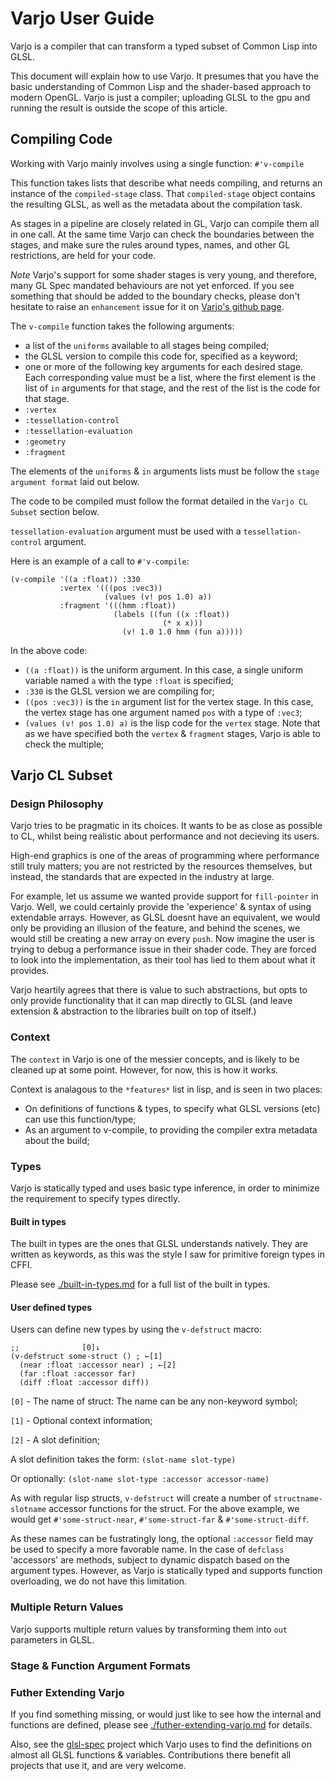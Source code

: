 # Varjo User Guide

Varjo is a compiler that can transform a typed subset of Common Lisp into GLSL.

This document will explain how to use Varjo. It presumes that you have the basic understanding of Common Lisp and the shader-based approach to modern OpenGL. Varjo is just a compiler; uploading GLSL to the gpu and running the result is outside the scope of this article.

## Compiling Code

Working with Varjo mainly involves using a single function: `#'v-compile`

This function takes lists that describe what needs compiling, and returns an instance of the `compiled-stage` class. That `compiled-stage` object contains the resulting GLSL, as well as the metadata about the compilation task.

As stages in a pipeline are closely related in GL, Varjo can compile them all in one call. At the same time Varjo can check the boundaries between the stages, and make sure the rules around types, names, and other GL restrictions, are held for your code.

_Note_ Varjo's support for some shader stages is very young, and therefore, many GL Spec mandated behaviours are not yet enforced. If you see something that should be added to the boundary checks, please don't hesitate to raise an `enhancement` issue for it on [Varjo's github page](https://github.com/cbaggers/varjo).

The `v-compile` function takes the following arguments:
- a list of the `uniforms` available to all stages being compiled;
- the GLSL version to compile this code for, specified as a keyword;
- one or more of the following key arguments for each desired stage.  Each corresponding value must be a list, where the first element is the list of `in` arguments for that stage, and the rest of the list is the code for that stage.
 - `:vertex`
 - `:tessellation-control`
 - `:tessellation-evaluation`
 - `:geometry`
 - `:fragment`

The elements of the `uniforms` & `in` arguments lists must be follow the `stage argument format` laid out below.

The code to be compiled must follow the format detailed in the `Varjo CL Subset` section below.

`tessellation-evaluation` argument must be used with a `tessellation-control` argument.

Here is an example of a call to `#'v-compile`:

    (v-compile '((a :float)) :330
               :vertex '(((pos :vec3))
                         (values (v! pos 1.0) a))
               :fragment '(((hmm :float))
                           (labels ((fun ((x :float))
                                      (* x x)))
                             (v! 1.0 1.0 hmm (fun a)))))

In the above code:
- `((a :float))` is the uniform argument. In this case, a single uniform variable named `a` with the type `:float` is specified;
- `:330` is the GLSL version we are compiling for;
- `((pos :vec3))` is the `in` argument list for the vertex stage. In this case, the vertex stage has one argument named `pos` with a type of `:vec3`;
- `(values (v! pos 1.0) a)` is the lisp code for the `vertex` stage. Note that as we have specified both the `vertex` & `fragment` stages, Varjo is able to check the multiple;

## Varjo CL Subset

### Design Philosophy

Varjo tries to be pragmatic in its choices. It wants to be as close as possible to CL, whilst being realistic about performance and not decieving its users.

High-end graphics is one of the areas of programming where performance still truly matters; you are not restricted by the resources themselves, but instead, the standards that are expected in the industry at large.

For example, let us assume we wanted provide support for `fill-pointer` in Varjo. Well, we could certainly provide the 'experience' & syntax of using extendable arrays.  However, as GLSL doesnt have an equivalent, we would only be providing an illusion of the feature, and behind the scenes, we would still be creating a new array on every `push`. Now imagine the user is trying to debug a performance issue in their shader code. They are forced to look into the implementation, as their tool has lied to them about what it provides.

Varjo heartily agrees that there is value to such abstractions, but opts to only provide functionality that it can map directly to GLSL (and leave extension & abstraction to the libraries built on top of itself.)

### Context

The `context` in Varjo is one of the messier concepts, and is likely to be cleaned up at some point. However, for now, this is how it works.

Context is analagous to the `*features*` list in lisp, and is seen in two places:
- On definitions of functions & types, to specify what GLSL versions (etc) can use this function/type;
- As an argument to v-compile, to providing the compiler extra metadata about the build;


### Types

Varjo is statically typed and uses basic type inference, in order to minimize the requirement to specify types directly.

#### Built in types

The built in types are the ones that GLSL understands natively. They are written as keywords, as this was the style I saw for primitive foreign types in CFFI.

Please see [./built-in-types.md](./built-in-types.md) for a full list of the built in types.

#### User defined types

Users can define new types by using the `v-defstruct` macro:

	;;              [0]↓
	(v-defstruct some-struct () ; ←[1]
	  (near :float :accessor near) ; ←[2]
	  (far :float :accessor far)
	  (diff :float :accessor diff))

`[0]` - The name of struct: The name can be any non-keyword symbol;

`[1]` - Optional context information;

`[2]` - A slot definition;

A slot definition takes the form: `(slot-name slot-type)`

Or optionally: `(slot-name slot-type :accessor accessor-name)`

As with regular lisp structs, `v-defstruct` will create a number of `structname-slotname` accessor functions for the struct.  For the above example, we would get `#'some-struct-near`, `#'some-struct-far` & `#'some-struct-diff`.

As these names can be fustratingly long, the optional `:accessor` field may be used to specify a more favorable name. In the case of `defclass` 'accessors' are methods, subject to dynamic dispatch based on the argument types. However, as Varjo is statically typed and supports function overloading, we do not have this limitation.


### Multiple Return Values

Varjo supports multiple return values by transforming them into `out` parameters in GLSL.

### Stage & Function Argument Formats


### Futher Extending Varjo

If you find something missing, or would just like to see how the internal and functions are defined, please see [./futher-extending-varjo.md](./futher-extending-varjo.md) for details.

Also, see the [glsl-spec](http://github.com/cbaggers/glsl-spec) project which Varjo uses to find the definitions on almost all GLSL functions & variables. Contributions there benefit all projects that use it, and are very welcome.
